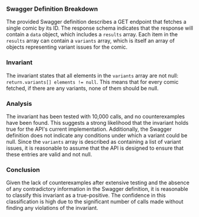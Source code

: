 ### Swagger Definition Breakdown
The provided Swagger definition describes a GET endpoint that fetches a single comic by its ID. The response schema indicates that the response will contain a `data` object, which includes a `results` array. Each item in the `results` array can contain a `variants` array, which is itself an array of objects representing variant issues for the comic.

### Invariant
The invariant states that all elements in the `variants` array are not null: `return.variants[] elements != null`. This means that for every comic fetched, if there are any variants, none of them should be null.

### Analysis
The invariant has been tested with 10,000 calls, and no counterexamples have been found. This suggests a strong likelihood that the invariant holds true for the API's current implementation. Additionally, the Swagger definition does not indicate any conditions under which a variant could be null. Since the `variants` array is described as containing a list of variant issues, it is reasonable to assume that the API is designed to ensure that these entries are valid and not null.

### Conclusion
Given the lack of counterexamples after extensive testing and the absence of any contradictory information in the Swagger definition, it is reasonable to classify this invariant as a true-positive. The confidence in this classification is high due to the significant number of calls made without finding any violations of the invariant.
